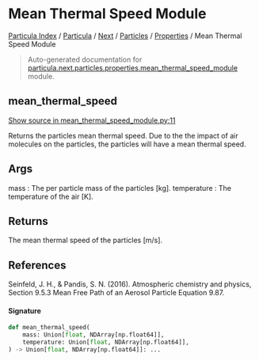 # Mean Thermal Speed Module

[Particula Index](../../../../README.md#particula-index) / [Particula](../../../index.md#particula) / [Next](../../index.md#next) / [Particles](../index.md#particles) / [Properties](./index.md#properties) / Mean Thermal Speed Module

> Auto-generated documentation for [particula.next.particles.properties.mean_thermal_speed_module](https://github.com/Gorkowski/particula/blob/main/particula/next/particles/properties/mean_thermal_speed_module.py) module.

## mean_thermal_speed

[Show source in mean_thermal_speed_module.py:11](https://github.com/Gorkowski/particula/blob/main/particula/next/particles/properties/mean_thermal_speed_module.py#L11)

Returns the particles mean thermal speed. Due to the the impact
of air molecules on the particles, the particles will have a mean
thermal speed.

Args
----
mass : The per particle mass of the particles [kg].
temperature : The temperature of the air [K].

Returns
-------
The mean thermal speed of the particles [m/s].

References
----------
Seinfeld, J. H., & Pandis, S. N. (2016). Atmospheric chemistry and
physics, Section 9.5.3 Mean Free Path of an Aerosol Particle Equation 9.87.

#### Signature

```python
def mean_thermal_speed(
    mass: Union[float, NDArray[np.float64]],
    temperature: Union[float, NDArray[np.float64]],
) -> Union[float, NDArray[np.float64]]: ...
```
